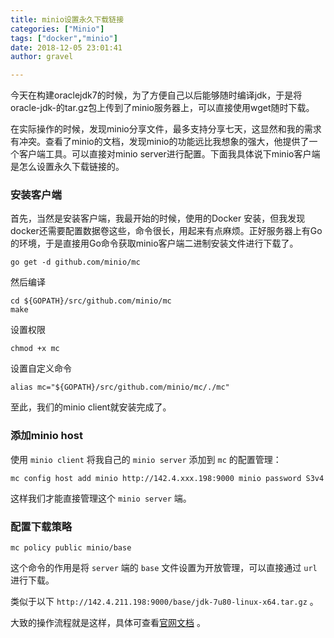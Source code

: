 ```yaml
---
title: minio设置永久下载链接
categories: ["Minio"]
tags: ["docker","minio"]
date: 2018-12-05 23:01:41 
author: gravel

---
```


今天在构建oraclejdk7的时候，为了方便自己以后能够随时编译jdk，于是将oracle-jdk-的tar.gz包上传到了minio服务器上，可以直接使用wget随时下载。

<!--more-->

在实际操作的时候，发现minio分享文件，最多支持分享七天，这显然和我的需求有冲突。查看了minio的文档，发现minio的功能远比我想象的强大，他提供了一个客户端工具。可以直接对minio server进行配置。下面我具体说下minio客户端是怎么设置永久下载链接的。

### 安装客户端

首先，当然是安装客户端，我最开始的时候，使用的Docker 安装，但我发现docker还需要配置数据卷这些，命令很长，用起来有点麻烦。正好服务器上有Go的环境，于是直接用Go命令获取minio客户端二进制安装文件进行下载了。

```
go get -d github.com/minio/mc
```

然后编译

```
cd ${GOPATH}/src/github.com/minio/mc
make
```

设置权限

```
chmod +x mc
```

设置自定义命令

```
alias mc="${GOPATH}/src/github.com/minio/mc/./mc"
```

至此，我们的minio client就安装完成了。

### 添加minio host

使用 `minio client` 将我自己的 `minio server` 添加到 `mc` 的配置管理：

```
mc config host add minio http://142.4.xxx.198:9000 minio password S3v4
```

这样我们才能直接管理这个 `minio server` 端。

### 配置下载策略

```
mc policy public minio/base
```

这个命令的作用是将 `server` 端的 `base` 文件设置为开放管理，可以直接通过 `url` 进行下载。

类似于以下 `http://142.4.211.198:9000/base/jdk-7u80-linux-x64.tar.gz` 。

大致的操作流程就是这样，具体可查看[官网文档](https://docs.minio.io/cn/minio-client-complete-guide.html#config) 。